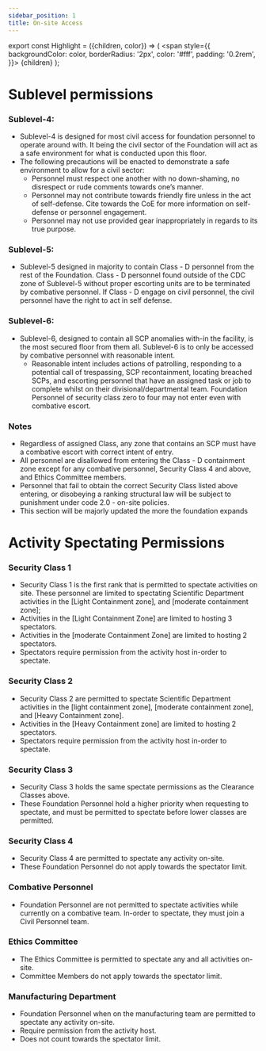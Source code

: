 ```yaml
---
sidebar_position: 1
title: On-site Access
---
```



export const Highlight = ({children, color}) => (
<span
style={{
      backgroundColor: color,
      borderRadius: '2px',
      color: '#fff',
      padding: '0.2rem',
    }}>
{children}
</span>
);

# Sublevel permissions

### Sublevel-4:
- Sublevel-4 is designed for most civil access for foundation personnel to operate around with. It being the civil sector of the Foundation will act as a safe environment for what is conducted upon this floor.
- The following precautions will be enacted to demonstrate a safe environment to allow for a civil sector:
  - Personnel must respect one another with no down-shaming, no disrespect or rude comments towards one’s manner.
  - Personnel may not contribute towards friendly fire unless in the act of self-defense. Cite towards the CoE for more information on self-defense or personnel engagement.
  - Personnel may not use provided gear inappropriately in regards to its true purpose.

### Sublevel-5: 
- Sublevel-5 designed in majority to contain Class - D personnel from the rest of the Foundation. Class - D personnel found outside of the CDC zone of Sublevel-5 without proper escorting units are to be terminated by combative personnel. If Class - D engage on civil personnel, the civil personnel have the right to act in self defense.

### Sublevel-6: 
- Sublevel-6, designed to contain all SCP anomalies with-in the facility, is the most secured floor from them all. Sublevel-6 is to only be accessed by combative personnel with reasonable intent. 
  - Reasonable intent includes actions of patrolling, responding to a potential call of trespassing, SCP recontainment, locating breached SCPs, and escorting personnel that have an assigned task or job to complete whilst on their divisional/departmental team. Foundation Personnel of security class zero to four may not enter even with combative escort.

### Notes
- Regardless of assigned Class, any zone that contains an SCP must have a combative escort with correct intent of entry.
- All personnel are disallowed from entering the Class - D containment zone except for any combative personnel, Security Class 4 and above, and Ethics Committee members.
- Personnel that fail to obtain the correct Security Class listed above entering, or disobeying a ranking structural law will be subject to punishment under code 2.0 - on-site policies.
- This section will be majorly updated the more the foundation expands

# Activity Spectating Permissions

### Security Class 1
- Security Class 1 is the first rank that is permitted to spectate activities on site. These personnel are limited to spectating Scientific Department activities in the [Light Containment zone], and [moderate containment zone]; 
- Activities in the [Light Containment Zone] are limited to hosting 3 spectators.
- Activities in the [moderate Containment Zone] are limited to hosting 2 spectators. 
- Spectators require permission from the activity host in-order to spectate.

### Security Class 2
- Security Class 2 are permitted to spectate Scientific Department activities in the [light containment zone], [moderate containment zone], and [Heavy Containment zone].
- Activities in the [Heavy Containment zone] are limited to hosting 2 spectators.
- Spectators require permission from the activity host in-order to spectate. 

### Security Class 3
- Security Class 3 holds the same spectate permissions as the Clearance Classes above. 
- These Foundation Personnel hold a higher priority when requesting to spectate, and must be permitted to spectate before lower classes are permitted.

### Security Class 4
- Security Class 4 are permitted to spectate any activity on-site. 
- These Foundation Personnel do not apply towards the spectator limit.

### Combative Personnel 
- Foundation Personnel are not permitted to spectate activities while currently on a combative team. In-order to spectate, they must join a Civil Personnel team. 

### Ethics Committee
- The Ethics Committee is permitted to spectate any and all activities on-site.
- Committee Members do not apply towards the spectator limit. 

### Manufacturing Department
- Foundation Personnel when on the manufacturing team are permitted to spectate any activity on-site.
- Require permission from the activity host.
- Does not count towards the spectator limit.

